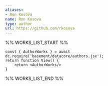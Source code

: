 ```yaml
---
aliases:
- Ron Kosova
name: Ron Kosova
type: author
url: https://github.com/rkosova
---
```



%% WORKS_LIST_START %%

```datacorejsx
const { AuthorWorks } = await dc.require('basement/datacore/authors.jsx');
return function View() {
    return <AuthorWorks/>
}
```
%% WORKS_LIST_END %%